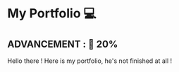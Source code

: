 <h1>My Portfolio 💻</h1>
<h2>ADVANCEMENT : 🔋 20%</h2>
<p>Hello there ! Here is my portfolio, he's not finished at all !</p>
